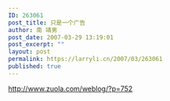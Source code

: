 ```yaml
---
ID: 263061
post_title: 只是一个广告
author: 南 靖男
post_date: 2007-03-29 13:19:01
post_excerpt: ""
layout: post
permalink: https://larryli.cn/2007/03/263061
published: true
---
```

<span id="zoom"><a href="http://www.zuola.com/weblog/?p=752" target="_blank">http://www.zuola.com/weblog/?p=752</a></span>
